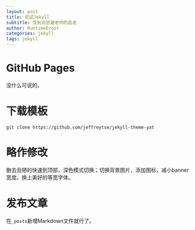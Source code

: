 ```yaml
---
layout: post
title: 初试Jekyll
subtitle: 受到白忠建老师的启发
author: RuntimeEroor
categories: jekyll
tags: jekyll
---
```

# GitHub Pages

没什么可说的。

# 下载模板

`git clone https://github.com/jeffreytse/jekyll-theme-yat`

# 略作修改

删去丑陋的快速到顶部，深色模式切换；切换背景图片，添加图标，减小banner宽度。换上美好的等宽字体。

# 发布文章

在`_posts`新增Markdown文件就行了。
